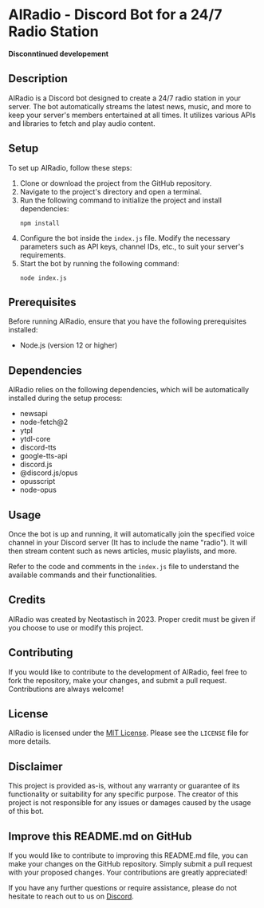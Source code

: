 # AIRadio - Discord Bot for a 24/7 Radio Station

**Disconntinued developement**

## Description
AIRadio is a Discord bot designed to create a 24/7 radio station in your server. The bot automatically streams the latest news, music, and more to keep your server's members entertained at all times. It utilizes various APIs and libraries to fetch and play audio content.

## Setup
To set up AIRadio, follow these steps:

1. Clone or download the project from the GitHub repository.
2. Navigate to the project's directory and open a terminal.
3. Run the following command to initialize the project and install dependencies:
   ```
   npm install
   ```
4. Configure the bot inside the `index.js` file. Modify the necessary parameters such as API keys, channel IDs, etc., to suit your server's requirements.
5. Start the bot by running the following command:
   ```
   node index.js
   ```

## Prerequisites
Before running AIRadio, ensure that you have the following prerequisites installed:

- Node.js (version 12 or higher)

## Dependencies
AIRadio relies on the following dependencies, which will be automatically installed during the setup process:

- newsapi
- node-fetch@2
- ytpl
- ytdl-core
- discord-tts
- google-tts-api
- discord.js
- @discord.js/opus
- opusscript
- node-opus

## Usage
Once the bot is up and running, it will automatically join the specified voice channel in your Discord server (It has to include the name "radio"). It will then stream content such as news articles, music playlists, and more.

Refer to the code and comments in the `index.js` file to understand the available commands and their functionalities.

## Credits
AIRadio was created by Neotastisch in 2023. Proper credit must be given if you choose to use or modify this project.

## Contributing
If you would like to contribute to the development of AIRadio, feel free to fork the repository, make your changes, and submit a pull request. Contributions are always welcome!

## License
AIRadio is licensed under the [MIT License](https://opensource.org/licenses/MIT). Please see the `LICENSE` file for more details.

## Disclaimer
This project is provided as-is, without any warranty or guarantee of its functionality or suitability for any specific purpose. The creator of this project is not responsible for any issues or damages caused by the usage of this bot.

## Improve this README.md on GitHub
If you would like to contribute to improving this README.md file, you can make your changes on the GitHub repository. Simply submit a pull request with your proposed changes. Your contributions are greatly appreciated!

If you have any further questions or require assistance, please do not hesitate to reach out to us on [Discord](https://discord.gg/pZKFGWVvfF).
